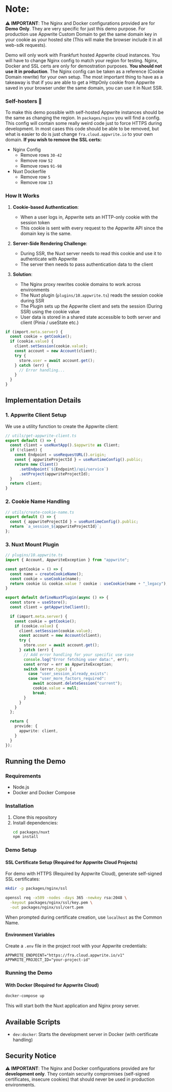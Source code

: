 # Note:
⚠️ **IMPORTANT**: The Nginx and Docker configurations provided are for **Demo Only**. They are very specific for just this demo purpose. For production use Appwrite Custom Domain to get the same domain key in your cookie as your hosted site (This will make the browser include it in all web-sdk requests).

Demo will only work with Frankfurt hosted Appwrite cloud instances. You will have to change Nginx config to match your region for testing.
Nginx, Docker and SSL certs are only for demostration purposes. **You should not use it in production**. The Nginx config can be taken as a reference (Cookie Domain rewrite) for your own setup.
The most important thing to have as a takeaway is that if you are able to get a HttpOnly cookie from Appwrite saved in your browser under the same domain, you can use it in Nuxt SSR.

### Self-hosters 💛
To make this demo possible with self-hosted Appwrite instances should be the same as changing the region. In ```packages/nginx``` you will find a config. This config will contain some really weird code just to force HTTPS during development. In most cases this code should be able to be removed, but what is easier to do is just change ```fra.cloud.appwrite.io``` to your own domain.
**If you wish to remove the SSL certs:**
- Nginx Config
   - Remove rows ```30-42```
   - Remove row ```52```
   - Remove rows ```91-98```
- Nuxt Dockerfile
   - Remove row ```5```
   - Remove row ```13```

### How It Works

1. **Cookie-based Authentication**: 
   - When a user logs in, Appwrite sets an HTTP-only cookie with the session token
   - This cookie is sent with every request to the Appwrite API since the domain key is the same.

2. **Server-Side Rendering Challenge**:
   - During SSR, the Nuxt server needs to read this cookie and use it to authenticate with Appwrite
   - The server then needs to pass authentication data to the client

3. **Solution**:
   - The Nginx proxy rewrites cookie domains to work across environments
   - The Nuxt plugin (`plugins/10.appwrite.ts`) reads the session cookie during SSR
   - The Plugin sets up the Appwrite client and sets the session (During SSR) using the cookie value
   - User data is stored in a shared state accessible to both server and client (Pinia / useState etc.)

```ts
if (import.meta.server) {
  const cookie = getCookie();
  if (cookie.value) {
    client.setSession(cookie.value);
    const account = new Account(client);
    try {
      store.user = await account.get();
    } catch (err) {
      // Error handling...
    }
  }
}
```

## Implementation Details

### 1. Appwrite Client Setup

We use a utility function to create the Appwrite client:

```ts
// utils/get-appwrite-client.ts
export default () => {
  const client = useNuxtApp().$appwrite as Client;
  if (!client) {
    const Endpoint = useRequestURL().origin;
    const { appwriteProjectId } = useRuntimeConfig().public;
    return new Client()
      .setEndpoint(`${Endpoint}/api/service`)
      .setProject(appwriteProjectId);
  }
  return client;
}
```

### 2. Cookie Name Handling

```ts
// utils/create-cookie-name.ts
export default () => {
  const { appwriteProjectId } = useRuntimeConfig().public;
  return `a_session_${appwriteProjectId}`;
};
```

### 3. Nuxt Mount Plugin
```ts
// plugins/10.appwrite.ts
import { Account, AppwriteException } from "appwrite";

const getCookie = () => {
  const name = createCookieName();
  const cookie = useCookie(name);
  return cookie && cookie.value ? cookie : useCookie(name + "_legacy");
}

export default defineNuxtPlugin(async () => {
  const store = useStore();
  const client = getAppwriteClient();

  if (import.meta.server) {
    const cookie = getCookie();
    if (cookie.value) {
      client.setSession(cookie.value);
      const account = new Account(client);
      try {
        store.user = await account.get();
      } catch (err) {
        // Add error handling for your specific use case
        console.log("Error fetching user data:", err);
        const error = err as AppwriteException;
        switch (error.type) {
          case "user_session_already_exists":
          case "user_more_factors_required":
            await account.deleteSession("current");
            cookie.value = null;
            break;
        }
      }
    }
  };

  return {
    provide: {
      appwrite: client,
    }
  }
});
```

## Running the Demo

### Requirements
- Node.js
- Docker and Docker Compose

### Installation

1. Clone this repository
2. Install dependencies:
   ```bash
   cd packages/nuxt
   npm install
   ```

### Demo Setup

#### SSL Certificate Setup (Required for Appwrite Cloud Projects)

For demo with HTTPS (Required by Appwrite Cloud), generate self-signed SSL certificates:

```bash
mkdir -p packages/nginx/ssl

openssl req -x509 -nodes -days 365 -newkey rsa:2048 \
  -keyout packages/nginx/ssl/key.pem \
  -out packages/nginx/ssl/cert.pem
```

When prompted during certificate creation, use `localhost` as the Common Name.

#### Environment Variables

Create a `.env` file in the project root with your Appwrite credentials:

```
APPWRITE_ENDPOINT="https://fra.cloud.appwrite.io/v1"
APPWRITE_PROJECT_ID="your-project-id"
```

### Running the Demo

#### With Docker (Required for Appwrite Cloud)

```bash
docker-compose up
```

This will start both the Nuxt application and Nginx proxy server.

## Available Scripts

- `dev:docker`: Starts the development server in Docker (with certificate handling)

## Security Notice

⚠️ **IMPORTANT**: The Nginx and Docker configurations provided are for **development only**. They contain security compromises (self-signed certificates, insecure cookies) that should never be used in production environments.

<!-- 
Original README content:

# Appwrite Nuxt SSR Starter

Ui is made with shadcn/vue along with Tailwindcss v4

Global overview:
- Nuxt will connect to your Appwrite instance and expects a HttpOnly cookie which is valid.
  - This can be achived by using Appwrite Custom Domains
  - Nginx proxy which rewrites the domain on your cookie. For development purposes the secure flag will need to be disabled unless running on localhost. A simple docker setup is provided in the docker-compose, along with the nginx config in packages/nginx. This config is SHOULD NOT be used in production, it will always rewrite secure headers to insecure. If you wish to test this with docker, refeer to the Docker section below.

- When Nuxt renders the page in SSR mode it will read the cookie value. This is the session secret for Appwrite.
- A Client session will be created and provided to Nuxt instance, this client will have the session set by passing it the cookie value through setSession.


Main logic is in the 10.appwrite.ts plugin file. The 10 is just so that Nuxt will load it last, This is not needed when using useState intead of Pinia.
Optional dependencies along with replacements:
- pinia: Nuxt useState


### Nginx Concept
- Nginx will proxy the request to the Appwrite instance, and rewrite the cookie domain to match the domain of your Nuxt app.

## Docker Setup

### Cloud users (SSL Certificate Setup)
If you are using Appwrite Cloud you will need to create certificates, You can find the command above.

For local development with HTTPS, you need to generate self-signed SSL certificates:
```bash
# Create the SSL directory
mkdir -p packages/nginx/ssl

# Generate self-signed certificates for development
openssl req -x509 -nodes -days 365 -newkey rsa:2048 \
  -keyout packages/nginx/ssl/key.pem \
  -out packages/nginx/ssl/cert.pem
```

When prompted during certificate creation, you can use `localhost` as the Common Name.

After generating the certificates, you may need to add them to your browser's trusted certificates for local development.


Scripts:
- `dev`: Starts the development server with hot reloading.
- `dev:docker`: Starts the development server with Docker, will assume you have generated certs.
- `dev:host`: Starts the development server with the --host option.

# DO NOT USE THIS NGINX CONFIG IN PRODUCTION. IT HAS MAJOR SECURITY FLAWS, COOKIES WILL ALWAYS BE INSECURE, HTTPS IS SELFSIGNED. SELF SIGN IN FUTURE
THIS IS ONLY HERE TO SHOW A CONCEPT. ALL NGINX & DOCKER CONFIGS ARE TO BE USED FOR DEVELOPMENT ONLY. YOU CAN FIND THE CONCEPT IN THE GLOBAL OVERVIEW.
-->
